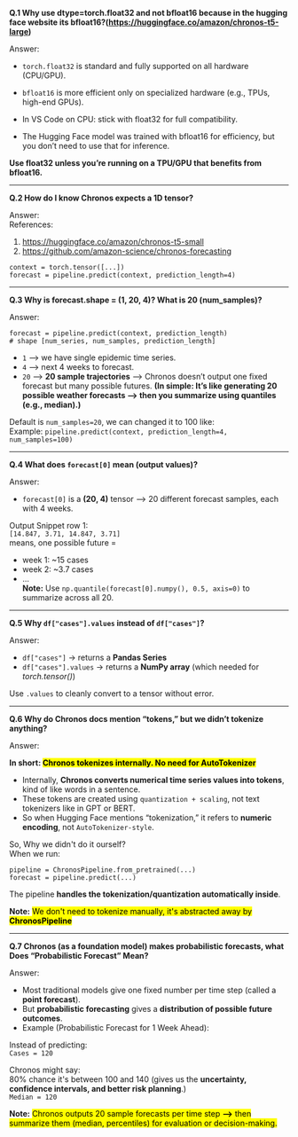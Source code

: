 **Q.1 Why use dtype=torch.float32 and not bfloat16 because in the hugging face website its bfloat16?(https://huggingface.co/amazon/chronos-t5-large)**

Answer: <br>
- `torch.float32` is standard and fully supported on all hardware (CPU/GPU).

- `bfloat16` is more efficient only on specialized hardware (e.g., TPUs, high-end GPUs).

- In VS Code on CPU: stick with float32 for full compatibility.

- The Hugging Face model was trained with bfloat16 for efficiency, but you don’t need to use that for inference.

**Use float32 unless you’re running on a TPU/GPU that benefits from bfloat16.**

---

**Q.2 How do I know Chronos expects a 1D tensor?**

Answer: <br>
References: 
1. https://huggingface.co/amazon/chronos-t5-small
2. https://github.com/amazon-science/chronos-forecasting

```
context = torch.tensor([...])
forecast = pipeline.predict(context, prediction_length=4)

```
---
**Q.3 Why is forecast.shape = (1, 20, 4)? What is 20 (num_samples)?**

Answer:<br>
```
forecast = pipeline.predict(context, prediction_length) 
# shape [num_series, num_samples, prediction_length]
```
- `1` --> we have single epidemic time series.
- `4` --> next 4 weeks to forecast.
- `20` --> **20 sample trajectories** --> Chronos doesn’t output one fixed forecast but many possible futures.
**(In simple: It’s like generating 20 possible weather forecasts --> then you summarize using quantiles (e.g., median).)**

Default is `num_samples=20`, we can changed it to 100 like:
<br> Example: `pipeline.predict(context, prediction_length=4, num_samples=100)`

---
**Q.4 What does `forecast[0]` mean (output values)?**

Answer:<br>
- `forecast[0]` is a **(20, 4)** tensor --> 20 different forecast samples, each with 4 weeks.

Output Snippet row 1: <br>
`[14.847, 3.71, 14.847, 3.71]` <br>
means, one possible future = <br>
- week 1: ~15 cases
- week 2: ~3.7 cases
- ...
<br> **Note:** Use `np.quantile(forecast[0].numpy(), 0.5, axis=0)` to summarize across all 20.

---
**Q.5 Why `df["cases"].values` instead of `df["cases"]`?**

Answer: <br>
- `df["cases"]` -> returns a **Pandas Series**
- `df["cases"].values` -> returns a **NumPy array** (which needed for *torch.tensor()*)

Use `.values` to cleanly convert to a tensor without error.

---
**Q.6 Why do Chronos docs mention “tokens,” but we didn’t tokenize anything?**

Answer:<br>

**In short: <mark>Chronos tokenizes internally. No need for AutoTokenizer**<br>
- Internally, **Chronos converts numerical time series values into tokens**, kind of like words in a sentence.
- These tokens are created using `quantization + scaling`, not text tokenizers like in GPT or BERT.
- So when Hugging Face mentions “tokenization,” it refers to **numeric encoding**, not `AutoTokenizer-style`.

So, Why we didn't do it ourself?<br>
When we run:
```
pipeline = ChronosPipeline.from_pretrained(...)
forecast = pipeline.predict(...)
```
The pipeline **handles the tokenization/quantization automatically inside**.

**Note:** <mark> We don't need to tokenize manually, it's abstracted away by **ChronosPipeline**

---

**Q.7 Chronos (as a foundation model) makes probabilistic forecasts, what Does “Probabilistic Forecast” Mean?**

Answer:<br>
- Most traditional models give one fixed number per time step (called a **point forecast**).
- But **probabilistic forecasting** gives a **distribution of possible future outcomes**.
- Example (Probabilistic Forecast for 1 Week Ahead):

Instead of predicting: <br>
                `Cases = 120`

Chronos might say:<br>
80% chance it's between 100 and 140 (gives us the **uncertainty, confidence intervals, and better risk planning**.) <br>
`Median = 120`

**Note:** <mark> Chronos outputs 20 sample forecasts per time step **-->** then summarize them (median, percentiles) for evaluation or decision-making.
